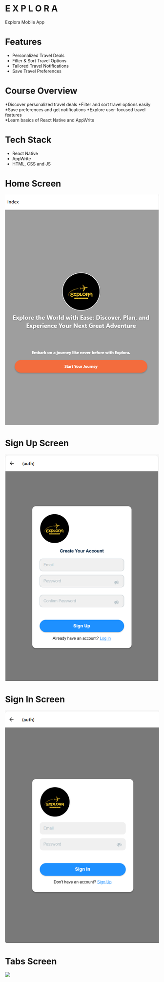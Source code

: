 # E X P L O R A
Explora Mobile App


# Features
* Personalized Travel Deals
* Filter & Sort Travel Options
* Tailored Travel Notifications
* Save Travel Preferences


# Course Overview
*Discover personalized travel deals 
*Filter and sort travel options easily 
*Save preferences and get notifications 
*Explore user-focused travel features  
*Learn basics of React Native and AppWrite  


# Tech Stack
* React Native
* AppWrite
* HTML, CSS and JS

# Home Screen
<img src="assets/images/onboarding.png">  

# Sign Up Screen
<img src="assets/images/sign up.png">  

# Sign In Screen
<img src="assets/images/login.png">  

# Tabs Screen
<img src="assets/images/screenshot/tabs.png">  
